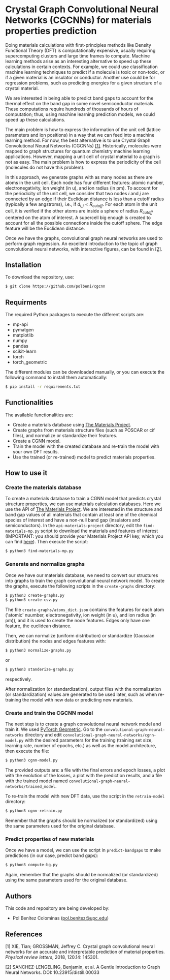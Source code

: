 # Crystal Graph Convolutional Neural Networks (CGCNNs) for materials properties prediction
Doing materials calculations with first-principles methods like Density Functional Theory (DFT) is computationally expensive, usually requiring supercomputing clusters and large time frames to compute. Machine learning methods arise as an interesting alternative to speed up these calculations in certain contexts. For example, we could use classification machine learning techniques to predict if a molecule is toxic or non-toxic, or if a given material is an insulator or conductor. Another use could be for regression problems, such as predicting energies for a given structure of a crystal material.

We are interested in being able to predict band gaps to account for the thermal effect on the band gap in some novel semiconductor materials. These computations require hundreds of thousands of hours of computation; thus, using machine learning prediction models, we could speed up these calculations.

The main problem is how to express the information of the unit cell (lattice parameters and ion positions) in a way that we can feed into a machine learning method. For now, the best alternative is to use Crystal Graph Convolutional Neural Networks (CGCNNs) [[1]](#1). Historically, molecules were mapped to graph structures for quantum chemistry machine learning applications. However, mapping a unit cell of crystal material to a graph is not as easy. The main problem is how to express the periodicity of the cell (molecules do not have this problem).

In this approach, we generate graphs with as many nodes as there are atoms in the unit cell. Each node has four different features: atomic number, electronegativity, ion weight (in u), and ion radius (in pm). To account for the periodicity of the unit cell, we consider that two nodes $i$ and $j$ are connected by an edge if their Euclidean distance is less than a cutoff radius (typically a few angstroms), i.e., if $d_{i,j} < R_{cutoff}$. For each atom in the unit cell, it is verified if the other atoms are inside a sphere of radius $R_{cutoff}$ centered on the atom of interest. A supercell big enough is created to account for all the possible connections inside the cutoff sphere. The edge feature will be the Euclidean distance.

Once we have the graphs, convolutional graph neural networks are used to perform graph regression. An excellent introduction to the topic of graph convolutional neural networks, with interactive figures, can be found in [[2]](#2).


## Installation

To download the repository, use:

```bash
$ git clone https://github.com/polbeni/cgcnn
```

## Requirments

The required Python packages to execute the different scripts are:
- mp-api
- pymatgen
- matplotlib
- numpy
- pandas
- scikit-learn
- torch
- torch_geometric

The different modules can be downloaded manually, or you can execute the following command to install them automatically:
```bash
$ pip install -r requirements.txt
```


## Functionalities

The available functionalities are:
- Create a materials database using [The Materials Project](https://next-gen.materialsproject.org/).
- Create graphs from materials structure files (such as POSCAR or cif files), and normalize or standardize their features.
- Create a CGNN model.
- Train the model with the created database and re-train the model with your own DFT results.
- Use the trained (or re-trained) model to predict materials properties.

## How to use it

### Create the materials database
To create a materials database to train a CGNN model that predicts crystal structure properties, we can use materials calculation databases. Here we use the API of [The Materials Project](https://next-gen.materialsproject.org/). We are interested in the structure and band gap values of all materials that contain at least one of the chemical species of interest and have a non-null band gap (insulators and semiconductors). In the `api-materials-project` directory, edit the `find-materials-mp.py` script to download the materials and features of interest (IMPORTANT: you should provide your Materials Project API key, which you can find [here](https://next-gen.materialsproject.org/api#api-key)). Then execute the script:
```bash
$ python3 find-materials-mp.py
```

### Generate and normalize graphs
Once we have our materials database, we need to convert our structures into graphs to train the graph convolutional neural network model. To create the graphs, execute the following scripts in the `create-graphs` directory:
```bash
$ python3 create-graphs.py
$ python3 create-csv.py
```
The file `create-graphs/atoms_dict.json` contains the features for each atom ('atomic' nuumber, electronegativity, ion weight (in u), and ion radius (in pm)), and it is used to create the node features. Edges only have one feature, the euclidean distance.

Then, we can normalize (uniform distribution) or standardize (Gaussian distribution) the nodes and edges features with:
```bash
$ python3 normalize-graphs.py
```
or
```bash
$ python3 standerize-graphs.py
```
respectively.

After normalization (or standardization), output files with the normalization (or standardization) values are generated to be used later, such as when re-training the model with new data or predicting new materials.

### Create and train the CGCNN model
The next step is to create a graph convolutional neural network model and train it. We used [PyTorch Geometric](https://pytorch-geometric.readthedocs.io/en/latest/). Go to the `convolutional-graph-neural-networks` directory and edit `convolutional-graph-neural-networks/cgnn-model.py` with the desired parameters for the training (training set size, learning rate, number of epochs, etc.) as well as the model architecture, then execute the file:
```bash
$ python3 cgnn-model.py
```
The provided outputs are: a file with the final errors and epoch losses, a plot with the evolution of the losses, a plot with the prediction results, and a file with the trained model named `convolutional-graph-neural-networks/trained_model`.

To re-train the model with new DFT data, use the script in the `retrain-model` directory:
```bash
$ python3 cgnn-retrain.py
```
Remember that the graphs should be normalized (or standardized) using the same parameters used for the original database.

### Predict properties of new materials
Once we have a model, we can use the script in `predict-bandgaps` to make predictions (in our case, predict band gaps):
```bash
$ python3 compute-bg.py
```
Again, remember that the graphs should be normalized (or standardized) using the same parameters used for the original database.

## Authors

This code and repository are being developed by:
- Pol Benítez Colominas (pol.benitez@upc.edu)

## References

<a id="1">[1]</a> 
XIE, Tian; GROSSMAN, Jeffrey C. Crystal graph convolutional neural networks for an accurate and interpretable prediction of material properties. <em>Physical review letters</em>, 2018, 120.14: 145301.

<a id="2">[2]</a> 
SANCHEZ-LENGELING, Benjamin, et al. A Gentle Introduction to Graph Neural Networks. DOI: 10.23915/distill.00033
